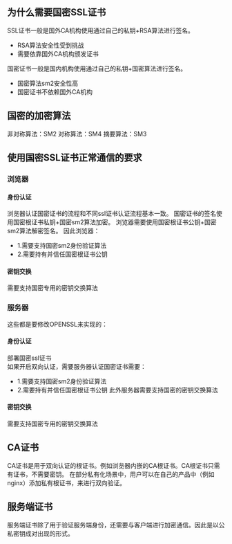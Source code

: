## 为什么需要国密SSL证书
SSL证书一般是国外CA机构使用通过自己的私钥+RSA算法进行签名。

- RSA算法安全性受到挑战
- 需要依靠国外CA机构颁发证书

国密证书一般是国内机构使用通过自己的私钥+国密算法进行签名。

- 国密算法sm2安全性高
- 国密证书不依赖国外CA机构

## 国密的加密算法
非对称算法：SM2
对称算法：SM4
摘要算法：SM3

## 使用国密SSL证书正常通信的要求
### 浏览器
#### 身份认证
浏览器认证国密证书的流程和不同ssl证书认证流程基本一致。
国密证书的签名使用国密根证书私钥+国密sm2算法加密。
浏览器需要使用国密根证书公钥+国密sm2算法解密签名。
因此浏览器：

- 1.需要支持国密sm2身份验证算法
- 2.需要持有并信任国密根证书公钥
#### 密钥交换
需要支持国密专用的密钥交换算法


### 服务器
这些都是要修改OPENSSL来实现的：
#### 身份认证
部署国密ssl证书  
如果开启双向认证，需要服务器认证国密证书需要：
- 1.需要支持国密sm2身份验证算法
- 2.需要持有并信任国密根证书公钥
此外服务器需要支持国密的密钥交换算法
#### 密钥交换
需要支持国密专用的密钥交换算法



## CA证书
CA证书是用于双向认证的根证书。例如浏览器内嵌的CA根证书。CA根证书只需有证书，不需要密钥。
在部分私有化场景中，用户可以在自己的产品中（例如nginx）添加私有根证书，来进行双向验证。

## 服务端证书
服务端证书除了用于验证服务端身份，还需要与客户端进行加密通信。因此是以公私密钥成对出现的形式。
